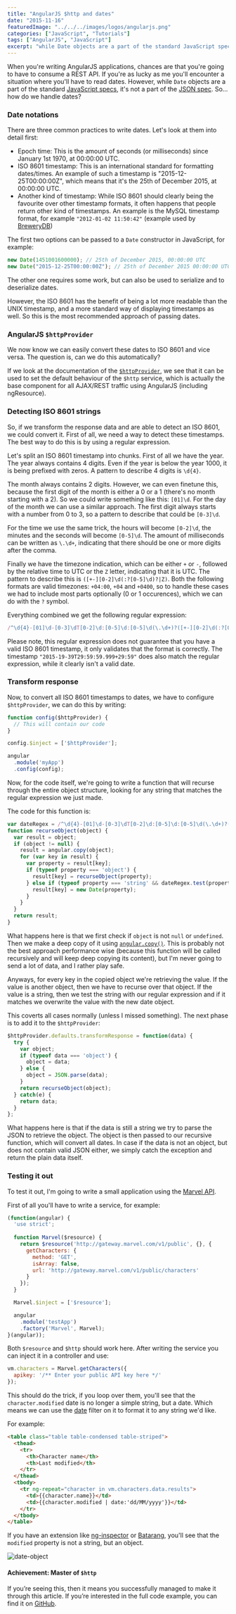 ```yaml
---
title: "AngularJS $http and dates"
date: "2015-11-16"
featuredImage: "../../../images/logos/angularjs.png"
categories: ["JavaScript", "Tutorials"]
tags: ["AngularJS", "JavaScript"]
excerpt: "while Date objects are a part of the standard JavaScript specs, it's not a part of the JSON spec. In this tutorial we'll explain how to properly consume dates from your REST API with AngularJS."
---
```


When you're writing AngularJS applications, chances are that you're going to have to consume a REST API. If you're as lucky as me you'll encounter a situation where you'll have to read dates. However, while `Date` objects are a part of the standard [JavaScript specs](https://developer.mozilla.org/en/docs/Web/JavaScript/Reference/Global_Objects/Date), it's not a part of the [JSON spec](http://www.json.org/). So... how do we handle dates?

### Date notations

There are three common practices to write dates. Let's look at them into detail first:

- Epoch time: This is the amount of seconds (or milliseconds) since January 1st 1970, at 00:00:00 UTC.
- ISO 8601 timestamp: This is an international standard for formatting dates/times. An example of such a timestamp is "2015-12-25T00:00:00Z", which means that it's the 25th of December 2015, at 00:00:00 UTC.
- Another kind of timestamp: While ISO 8601 should clearly being the favourite over other timestamp formats, it often happens that people return other kind of timestamps. An example is the MySQL timestamp format, for example `"2012-01-02 11:50:42"` (example used by [BreweryDB](http://www.brewerydb.com/developers/docs-endpoint/beer_index))

The first two options can be passed to a `Date` constructor in JavaScript, for example:

```javascript
new Date(1451001600000); // 25th of December 2015, 00:00:00 UTC
new Date("2015-12-25T00:00:00Z"); // 25th of December 2015 00:00:00 UTC
```

The other one requires some work, but can also be used to serialize and to deserialize dates.

However, the ISO 8601 has the benefit of being a lot more readable than the UNIX timestamp, and a more standard way of displaying timestamps as well. So this is the most recommended approach of passing dates.

### AngularJS `$httpProvider`

We now know we can easily convert these dates to ISO 8601 and vice versa. The question is, can we do this automatically?

If we look at the documentation of the [`$httpProvider`](https://docs.angularjs.org/api/ng/provider/$httpProvider), we see that it can be used to set the default behaviour of the `$http` service, which is actually the base component for all AJAX/REST traffic using AngularJS (including ngResource).

### Detecting ISO 8601 strings

So, if we transform the response data and are able to detect an ISO 8601, we could convert it. First of all, we need a way to detect these timestamps. The best way to do this is by using a regular expression.

Let's split an ISO 8601 timestamp into chunks. First of all we have the year. The year always contains 4 digits. Even if the year is below the year 1000, it is being prefixed with zeros. A pattern to describe 4 digits is `\d{4}`.

The month always contains 2 digits. However, we can even finetune this, because the first digit of the month is either a 0 or a 1 (there's no month starting with a 2). So we could write something like this: `[01]\d`. For the day of the month we can use a similar approach. The first digit always starts with a number from 0 to 3, so a pattern to describe that could be `[0-3]\d`.

For the time we use the same trick, the hours will become `[0-2]\d`, the minutes and the seconds will become `[0-5]\d`. The amount of milliseconds can be written as `\.\d+`, indicating that there should be one or more digits after the comma.

Finally we have the timezone indication, which can be either `+` or `-`, followed by the relative time to UTC or the `Z` letter, indicating that it is UTC. The pattern to describe this is `([+-][0-2]\d(:?[0-5]\d)?|Z)`. Both the following formats are valid timezones: `+04:00`, `+04` and `+0400`, so to handle these cases we had to include most parts optionally (0 or 1 occurences), which we can do with the `?` symbol.

Everything combined we get the following regular expression:

```javascript
/^\d{4}-[01]\d-[0-3]\dT[0-2]\d:[0-5]\d:[0-5]\d(\.\d+)?([+-][0-2]\d(:?[0-5]\d)?|Z)$/
```

Please note, this regular expression does not guarantee that you have a valid ISO 8601 timestamp, it only validates that the format is correctly. The timestamp `"2015-19-39T29:59:59.999+29:59"` does also match the regular expression, while it clearly isn't a valid date.

### Transform response

Now, to convert all ISO 8601 timestamps to dates, we have to configure `$httpProvider`, we can do this by writing:

```javascript
function config($httpProvider) {
  // This will contain our code
}

config.$inject = ['$httpProvider'];

angular
  .module('myApp')
  .config(config);
```

Now, for the code itself, we're going to write a function that will recurse through the entire object structure, looking for any string that matches the regular expression we just made.

The code for this function is:

```javascript
var dateRegex = /^\d{4}-[01]\d-[0-3]\dT[0-2]\d:[0-5]\d:[0-5]\d(\.\d+)?([+-][0-2]\d(:?[0-5]\d)?|Z)$/;
function recurseObject(object) {
  var result = object;
  if (object != null) {
    result = angular.copy(object);
    for (var key in result) {
      var property = result[key];
      if (typeof property === 'object') {
        result[key] = recurseObject(property);
      } else if (typeof property === 'string' && dateRegex.test(property)) {
        result[key] = new Date(property);
      }
    }
  }
  return result;
}
```

What happens here is that we first check if `object` is not `null` or `undefined`. Then we make a deep copy of it using [`angular.copy()`](https://docs.angularjs.org/api/ng/function/angular.copy). This is probably not the best approach performance wise (because this function will be called recursively and will keep deep copying its content), but I'm never going to send a lot of data, and I rather play safe.

Anyways, for every key in the copied object we're retrieving the value. If the value is another object, then we have to recurse over that object. If the value is a string, then we test the string with our regular expression and if it matches we overwrite the value with the new date object.

This coverts all cases normally (unless I missed something). The next phase is to add it to the `$httpProvider`:

```javascript
$httpProvider.defaults.transformResponse = function(data) {
  try {
    var object;
    if (typeof data === 'object') {
      object = data;
    } else {
      object = JSON.parse(data);
    }
    return recurseObject(object);
  } catch(e) {
    return data;
  }
};
```

What happens here is that if the data is still a string we try to parse the JSON to retrieve the object. The object is then passed to our recursive function, which will convert all dates. In case if the data is not an object, but does not contain valid JSON either, we simply catch the exception and return the plain data itself.

### Testing it out

To test it out, I'm going to write a small application using the [Marvel API](http://developer.marvel.com/).

First of all you'll have to write a service, for example:

```javascript
(function(angular) {
  'use strict';
  
  function Marvel($resource) {
    return $resource('http://gateway.marvel.com/v1/public', {}, {
      getCharacters: {
        method: 'GET',
        isArray: false,
        url: 'http://gateway.marvel.com/v1/public/characters'
      }
    });
  }

  Marvel.$inject = ['$resource'];

  angular
    .module('testApp')
    .factory('Marvel', Marvel);
}(angular));
```

Both `$resource` and `$http` should work here. After writing the service you can inject it in a controller and use:

```javascript
vm.characters = Marvel.getCharacters({
  apikey: '/** Enter your public API key here */'
});
```

This should do the trick, if you loop over them, you'll see that the `character.modified` date is no longer a simple string, but a date. Which means we can use the [date](https://docs.angularjs.org/api/ng/filter/date) filter on it to format it to any string we'd like.

For example:

```html
<table class="table table-condensed table-striped">
  <thead>
    <tr>
      <th>Character name</th>
      <th>Last modified</th>
    </tr>
  </thead>
  <tbody>
    <tr ng-repeat="character in vm.characters.data.results">
      <td>{{character.name}}</td>
      <td>{{character.modified | date:'dd/MM/yyyy'}}</td>
    </tr>
  </tbody>
</table>
```

If you have an extension like [ng-inspector](https://chrome.google.com/webstore/detail/ng-inspector-for-angularj/aadgmnobpdmgmigaicncghmmoeflnamj?hl=en) or [Batarang](https://chrome.google.com/webstore/detail/angularjs-batarang/ighdmehidhipcmcojjgiloacoafjmpfk?hl=en), you'll see that the `modified` property is not a string, but an object.

![date-object](content/posts/2015/2015-11-16-angularjs-http-and-dates/images/date-object1.png)

#### Achievement: Master of `$http`

If you’re seeing this, then it means you successfully managed to make it through this article. If you’re interested in the full code example, you can find it on [GitHub](https://github.com/g00glen00b/angular-samples/tree/master/http-config-usage).
